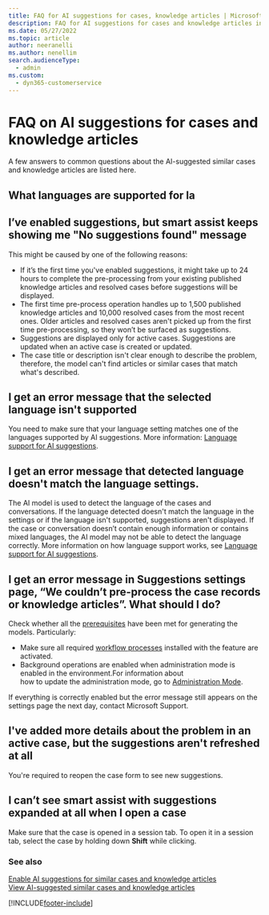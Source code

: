 ```yaml
---
title: FAQ for AI suggestions for cases, knowledge articles | MicrosoftDocs
description: FAQ for AI suggestions for cases and knowledge articles in Dynamics 365 Customer Service.
ms.date: 05/27/2022
ms.topic: article
author: neeranelli
ms.author: nenellim
search.audienceType: 
  - admin
ms.custom: 
  - dyn365-customerservice
---
```


# FAQ on AI suggestions for cases and knowledge articles

A few answers to common questions about the AI-suggested similar cases and knowledge articles are listed here.

## What languages are supported for la

## I’ve enabled suggestions, but smart assist keeps showing me "No suggestions found" message

This might be caused by one of the following reasons:

- If it’s the first time you've enabled suggestions, it might take up to 24 hours to complete the pre-processing from your existing published knowledge articles and resolved cases before suggestions will be displayed.
- The first time pre-process operation handles up to 1,500 published knowledge articles and 10,000 resolved cases from the most recent ones. Older articles and resolved cases aren't picked up from the first time pre-processing, so they won’t be surfaced as suggestions.
- Suggestions are displayed only for active cases. Suggestions are updated when an active case is created or updated.
- The case title or description isn't clear enough to describe the problem, therefore, the model can't find articles or similar cases that match what's described.

## I get an error message that the selected language isn't supported

You need to make sure that your language setting matches one of the languages supported by AI suggestions. More information: [Language support for AI suggestions](csw-enable-ai-suggested-cases-knowledge-articles.md#language-support-for-ai-suggestions).

## I get an error message that detected language doesn't match the language settings.

The AI model is used to detect the language of the cases and conversations. If the language detected doesn't match the language in the settings or if the language isn't supported, suggestions aren't displayed. If the case or conversation doesn’t contain enough information or contains mixed languages, the AI model may not be able to detect the language correctly. More information on how language support works, see  [Language support for AI suggestions](csw-enable-ai-suggested-cases-knowledge-articles.md#language-support-for-ai-suggestions).

## I get an error message in Suggestions settings page, “We couldn’t pre-process the case records or knowledge articles”. What should I do?

Check whether all the [prerequisites](csw-enable-ai-suggested-cases-knowledge-articles.md#prerequisites) have been met for generating the models. 
Particularly:

- Make sure all required [workflow processes](csw-enable-ai-suggested-cases-knowledge-articles.md#workflow-processes) installed with the feature are activated.
- Background operations are enabled when administration mode is enabled in the environment.For information about how to update the administration mode, go to [Administration Mode](/power-platform/admin/admin-mode).

If everything is correctly enabled but the error message still appears on the settings page the next day, contact Microsoft Support.

## I've added more details about the problem in an active case, but the suggestions aren't refreshed at all

You're required to reopen the case form to see new suggestions.

## I can’t see smart assist with suggestions expanded at all when I open a case

Make sure that the case is opened in a session tab. To open it in a session tab, select the case by holding down **Shift** while clicking.

### See also

[Enable AI suggestions for similar cases and knowledge articles](csw-enable-ai-suggested-cases-knowledge-articles.md)  
[View AI-suggested similar cases and knowledge articles](csw-view-ai-suggested-cases-knowledge-articles.md)  


[!INCLUDE[footer-include](../includes/footer-banner.md)]
